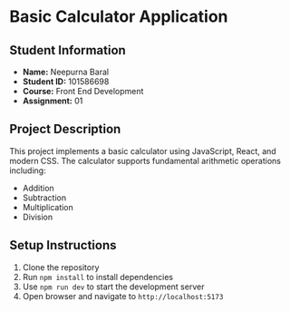 # Basic Calculator Application

## Student Information
- **Name:** Neepurna Baral
- **Student ID:** 101586698
- **Course:** Front End Development
- **Assignment:** 01

## Project Description
This project implements a basic calculator using JavaScript, React, and modern CSS. The calculator supports fundamental arithmetic operations including:
- Addition
- Subtraction
- Multiplication
- Division


## Setup Instructions
1. Clone the repository
2. Run `npm install` to install dependencies
3. Use `npm run dev` to start the development server
4. Open browser and navigate to `http://localhost:5173`


